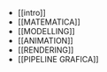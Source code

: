 

- [[intro]]
- [[MATEMATICA]]
- [[MODELLING]]
- [[ANIMATION]]
- [[RENDERING]]
- [[PIPELINE GRAFICA]]

